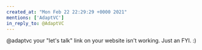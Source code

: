 ```yaml
---
created_at: "Mon Feb 22 22:29:29 +0000 2021"
mentions: ['AdaptVC']
in_reply_to: @AdaptVC
---
```


@adaptvc your "let's talk" link on your website isn't working. Just an FYI. :)